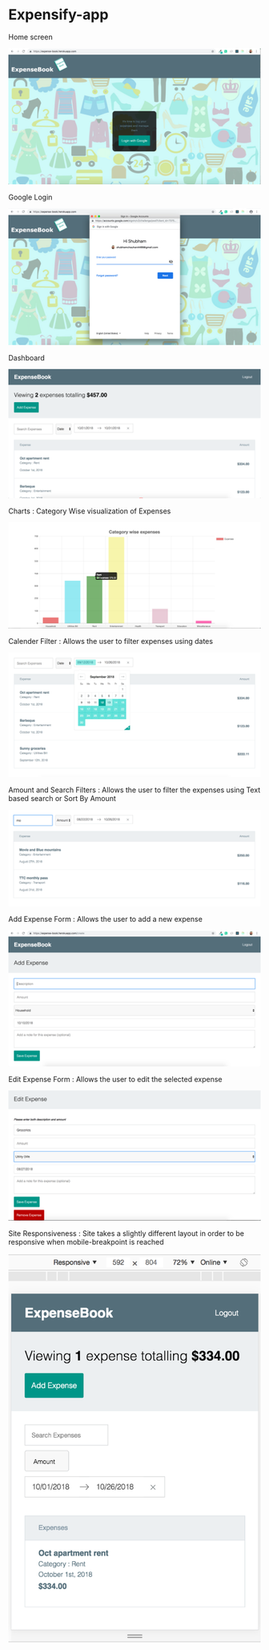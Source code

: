 # Expensify-app
<p>Home screen</p>
<img src="screenshots/HomePage.png" />
<p>Google Login</p>
<img src="screenshots/GoogleLogin.png" />
<p>Dashboard</p>
<img src="screenshots/Dashboard.png" />
<p>Charts : Category Wise visualization of Expenses</p>
<img src="screenshots/Charts.png" />
<p>Calender Filter : Allows the user to filter expenses using dates</p>
<img src="screenshots/CalenderFilter.png" />
<p>Amount and Search Filters : Allows the user to filter the expenses using Text based search or Sort By Amount</p>
<img src="screenshots/Amount&SearchFilters.png" />
<p>Add Expense Form : Allows the user to add a new expense</p>
<img src="screenshots/AddExpenseForm.png" />
<p>Edit Expense Form : Allows the user to edit the selected expense</p>
<img src="screenshots/EditExpense.png" />
<p>Site Responsiveness : Site takes a slightly different layout in order to be responsive when mobile-breakpoint is reached</p>
<img src="screenshots/Responsive.png" />
